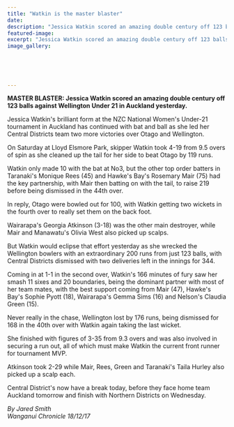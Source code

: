 ```yaml
---
title: "Watkin is the master blaster"
date: 
description: "Jessica Watkin scored an amazing double century off 123 balls against Wellington Under 21 in Auckland yesterday..."
featured-image: 
excerpt: "Jessica Watkin scored an amazing double century off 123 balls against Wellington Under 21 in Auckland yesterday."
image_gallery:
	
	
	
	
	
---
```


<p><strong>MASTER BLASTER: Jessica Watkin scored an amazing double century off 123 balls against Wellington Under 21 in Auckland yesterday.</strong></p>
<p class="element element-paragraph">Jessica Watkin's brilliant form at the NZC National Women's Under-21 tournament in Auckland has continued with bat and ball as she led her Central Districts team two more victories over Otago and Wellington.</p>
<p class="element element-paragraph">On Saturday at Lloyd Elsmore Park, skipper Watkin took 4-19 from 9.5 overs of spin as she cleaned up the tail for her side to beat Otago by 119 runs.</p>
<p class="element element-paragraph">Watkin only made 10 with the bat at No3, but the other top order batters in Taranaki's Monique Rees (45) and Hawke's Bay's Rosemary Mair (75) had the key partnership, with Mair then batting on with the tail, to raise 219 before being dismissed in the 44th over.</p>
<p class="element element-paragraph">In reply, Otago were bowled out for 100, with Watkin getting two wickets in the fourth over to really set them on the back foot.</p>
<p class="element element-paragraph">Wairarapa's Georgia Atkinson (3-18) was the other main destroyer, while Mair and Manawatu's Olivia West also picked up scalps.</p>
<p class="element element-paragraph">But Watkin would eclipse that effort yesterday as she wrecked the Wellington bowlers with an extraordinary 200 runs from just 123 balls, with Central Districts dismissed with two deliveries left in the innings for 344.</p>
<p class="element element-paragraph">Coming in at 1-1 in the second over, Watkin's 166 minutes of fury saw her smash 11 sixes and 20 boundaries, being the dominant partner with most of her team mates, with the best support coming from Mair (47), Hawke's Bay's Sophie Pyott (18), Wairarapa's Gemma Sims (16) and Nelson's Claudia Green (15).</p>
<p class="element element-paragraph">Never really in the chase, Wellington lost by 176 runs, being dismissed for 168 in the 40th over with Watkin again taking the last wicket.</p>
<p class="element element-paragraph">She finished with figures of 3-35 from 9.3 overs and was also involved in securing a run out, all of which must make Watkin the current front runner for tournament MVP.</p>
<p class="element element-paragraph">Atkinson took 2-29 while Mair, Rees, Green and Taranaki's Taila Hurley also picked up a scalp each.</p>
<p class="element element-paragraph">Central District's now have a break today, before they face home team Auckland tomorrow and finish with Northern Districts on Wednesday.</p>
<p class="element element-paragraph"><em>By Jared Smith<br />Wanganui Chronicle 18/12/17</em></p>

